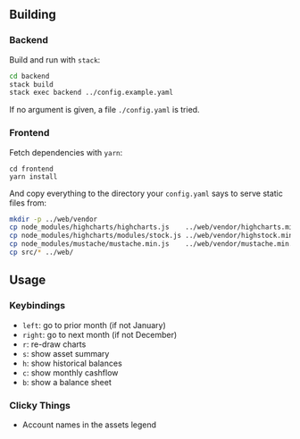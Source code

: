Building
--------

### Backend

Build and run with `stack`:

```bash
cd backend
stack build
stack exec backend ../config.example.yaml
```

If no argument is given, a file `./config.yaml` is tried.

### Frontend

Fetch dependencies with `yarn`:

```back
cd frontend
yarn install
```

And copy everything to the directory your `config.yaml` says to serve
static files from:

```bash
mkdir -p ../web/vendor
cp node_modules/highcharts/highcharts.js    ../web/vendor/highcharts.min.js
cp node_modules/highcharts/modules/stock.js ../web/vendor/highstock.min.js
cp node_modules/mustache/mustache.min.js    ../web/vendor/mustache.min.js
cp src/* ../web/
```


Usage
-----

### Keybindings

- `left`:  go to prior month (if not January)
- `right`: go to next month (if not December)
- `r`: re-draw charts
- `s`: show asset summary
- `h`: show historical balances
- `c`: show monthly cashflow
- `b`: show a balance sheet

### Clicky Things

- Account names in the assets legend
